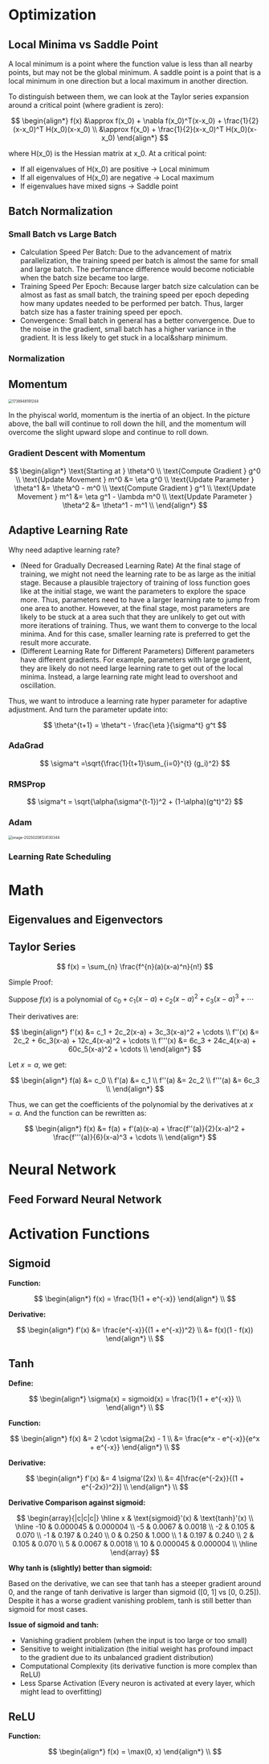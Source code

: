 
# Optimization

## Local Minima vs Saddle Point

A local minimum is a point where the function value is less than all nearby points, but may not be the global minimum. A saddle point is a point that is a local minimum in one direction but a local maximum in another direction.

To distinguish between them, we can look at the Taylor series expansion around a critical point (where gradient is zero):

$$
\begin{align*}
f(x) &\approx f(x_0) + \nabla f(x_0)^T(x-x_0) + \frac{1}{2}(x-x_0)^T H(x_0)(x-x_0)  \\
&\approx f(x_0) + \frac{1}{2}(x-x_0)^T H(x_0)(x-x_0) 
\end{align*}
$$

where H(x_0) is the Hessian matrix at x_0. At a critical point:

- If all eigenvalues of H(x_0) are positive → Local minimum
- If all eigenvalues of H(x_0) are negative → Local maximum  
- If eigenvalues have mixed signs → Saddle point



## Batch Normalization

### Small Batch vs Large Batch

- Calculation Speed Per Batch: Due to the advancement of matrix parallelization, the training speed per batch is almost the same for small and large batch. The performance difference would become noticiable when the batch size became too large.
- Training Speed Per Epoch: Because larger batch size calculation can be almost as fast as small batch, the training speed per epoch depeding how many updates needed to be performed per batch. Thus, larger batch size has a faster training speed per epoch.
- Convergence: Small batch in general has a better convergence. Due to the noise in the gradient, small batch has a higher variance in the gradient. It is less likely to get stuck in a local&sharp minimum.

### Normalization

## Momentum

<img src="./assets/1738948191244.png" alt="1738948191244" style="zoom:50%;" />

In the phyiscal world, momentum is the inertia of an object. In the picture above, the ball will continue to roll down the hill, and the momentum will overcome the slight upward slope and continue to roll down.

### Gradient Descent with Momentum

$$
\begin{align*}
\text{Starting at } \theta^0 \\
\text{Compute Gradient } g^0 \\
\text{Update Movement } m^0 &=  \eta g^0  \\
\text{Update Parameter } \theta^1 &= \theta^0 - m^0 \\
\text{Compute Gradient } g^1 \\
\text{Update Movement } m^1 &=  \eta g^1 - \lambda m^0   \\
\text{Update Parameter } \theta^2 &= \theta^1 - m^1  \\
\end{align*}
$$


## Adaptive Learning Rate

Why need adaptive learning rate?

- (Need for Gradually Decreased Learning Rate) At the final stage of training, we might not need the learning rate to be as large as the initial stage. Because a plausible trajectory of training of loss function goes like at the initial stage, we want the parameters to explore the space more. Thus, parameters need to have a larger learning rate to jump from one area to another. However, at the final stage, most parameters are likely to be stuck at a area such that they are unlikely to get out with more iterations of training. Thus, we want them to converge to the local minima. And for this case, smaller learning rate is preferred to get the result more accurate.
- (Different Learning Rate for Different Parameters) Different parameters have different gradients. For example, parameters with large gradient, they are likely do not need large learning rate to get out of the local minima. Instead, a large learning rate might lead to overshoot and oscillation. 

Thus, we want to introduce a learning rate hyper parameter for adaptive adjustment. And turn the parameter update into:

$$
\theta^{t+1} = \theta^t - \frac{\eta }{\sigma^t} g^t
$$




### AdaGrad

$$
\sigma^t =\sqrt{\frac{1}{t+1}\sum_{i=0}^{t} (g_i)^2}
$$

### RMSProp

$$
\sigma^t = \sqrt{\alpha(\sigma^{t-1})^2 + (1-\alpha)(g^t)^2}
$$

### Adam

<img src="./assets/image-20250208124130344.png" alt="image-20250208124130344" style="zoom:50%;" />


### Learning Rate Scheduling




# Math


## Eigenvalues and Eigenvectors



## Taylor Series

$$
f(x) = \sum_{n} \frac{f^{n}(a)(x-a)^n}{n!}
$$

Simple Proof:

Suppose $f(x)$ is a polynomial of $c_0 + c_1(x-a) + c_2(x-a)^2 + c_3(x-a)^3 + \cdots$

Their derivatives are:

$$
\begin{align*}
f'(x) &= c_1 + 2c_2(x-a) + 3c_3(x-a)^2 + \cdots \\
f''(x) &= 2c_2 + 6c_3(x-a) + 12c_4(x-a)^2 + \cdots \\
f'''(x) &= 6c_3 + 24c_4(x-a) + 60c_5(x-a)^2 + \cdots \\
\end{align*}
$$

Let $x = a$, we get:

$$
\begin{align*}
f(a) &= c_0 \\
f'(a) &= c_1 \\
f''(a) &= 2c_2 \\
f'''(a) &= 6c_3 \\
\end{align*}
$$


Thus, we can get the coefficients of the polynomial by the derivatives at $x = a$. And the function can be rewritten as:

$$
\begin{align*}
f(x) &= f(a) + f'(a)(x-a) + \frac{f''(a)}{2}(x-a)^2 + \frac{f'''(a)}{6}(x-a)^3 + \cdots \\
\end{align*}
$$


# Neural Network

## Feed Forward Neural Network 


# Activation Functions

## Sigmoid

**Function:**

$$
\begin{align*}
f(x) = \frac{1}{1 + e^{-x}}
\end{align*}
\\
$$

**Derivative:**

$$
\begin{align*}
f'(x) &= \frac{e^{-x}}{(1 + e^{-x})^2} \\
&= f(x)(1 - f(x))
\end{align*}
\\
$$


## Tanh

**Define:**

$$
\begin{align*}
 \sigma(x) = sigmoid(x) = \frac{1}{1 + e^{-x}}
\\
\end{align*}
\\
$$

**Function:**

$$
\begin{align*}
f(x) &= 2 \cdot \sigma(2x) - 1  \\
&= \frac{e^x - e^{-x}}{e^x + e^{-x}}
\end{align*}
\\
$$

**Derivative:**

$$
\begin{align*}
f'(x) &= 4 \sigma'(2x) \\
&= 4[\frac{e^{-2x}}{(1 + e^{-2x})^2}] \\
\end{align*}
\\
$$

**Derivative Comparison against sigmoid:**

$$
\begin{array}{|c|c|c|}
\hline
x & \text{sigmoid}'(x) & \text{tanh}'(x) \\
\hline
-10 & 0.000045 & 0.000004 \\
-5 & 0.0067 & 0.0018 \\
-2 & 0.105 & 0.070 \\
-1 & 0.197 & 0.240 \\
0 & 0.250 & 1.000 \\
1 & 0.197 & 0.240 \\
2 & 0.105 & 0.070 \\
5 & 0.0067 & 0.0018 \\
10 & 0.000045 & 0.000004 \\
\hline
\end{array}
$$

**Why tanh is (slightly) better than sigmoid:**

Based on the derivative, we can see that tanh has a steeper gradient around 0, and the range of tanh derivative is larger than sigmoid ([0, 1] vs [0, 0.25]). Despite it has a worse gradient vanishing problem, tanh is still better than sigmoid for most cases.

**Issue of sigmoid and tanh:**

- Vanishing gradient problem (when the input is too large or too small)
- Sensitive to weight initialization (the initial weight has profound impact to the gradient due to its unbalanced gradient distribution)
- Computational Complexity (its derivative function is more complex than ReLU)
- Less Sparse Activation (Every neuron is activated at every layer, which might lead to overfitting)








## ReLU

**Function:**

$$
\begin{align*}
f(x) = \max(0, x)
\end{align*}
\\
$$







